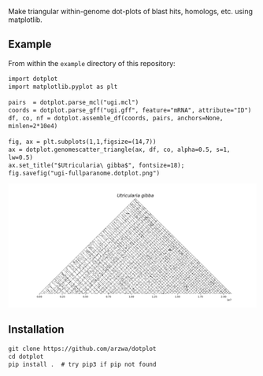 Make triangular within-genome dot-plots of blast hits, homologs, etc. using matplotlib.


## Example

From within the `example` directory of this repository:

```
import dotplot
import matplotlib.pyplot as plt

pairs  = dotplot.parse_mcl("ugi.mcl")
coords = dotplot.parse_gff("ugi.gff", feature="mRNA", attribute="ID")
df, co, nf = dotplot.assemble_df(coords, pairs, anchors=None, minlen=2*10e4)

fig, ax = plt.subplots(1,1,figsize=(14,7))
ax = dotplot.genomescatter_triangle(ax, df, co, alpha=0.5, s=1, lw=0.5)
ax.set_title("$Utricularia\ gibba$", fontsize=18);
fig.savefig("ugi-fullparanome.dotplot.png")
```

![](example/ugi-fullparanome.dotplot.png)


## Installation

```
git clone https://github.com/arzwa/dotplot
cd dotplot
pip install .  # try pip3 if pip not found
```

